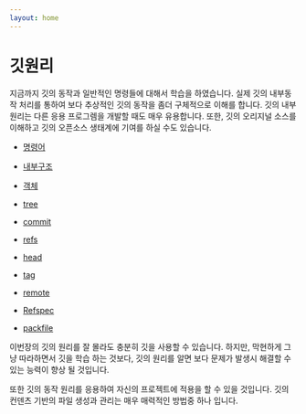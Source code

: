 ```yaml
---
layout: home
---
```

# 깃원리
지금까지 깃의 동작과 일반적인 명령들에 대해서 학습을 하였습니다. 실제 깃의 내부동작 처리를 통하여 보다 추상적인 깃의 동작을 좀더 구체적으로 이해를 합니다. 깃의 내부 원리는 다른 응용 프로그렘을 개발할 때도 매우 유용합니다. 또한, 깃의 오리지널 소스를 이해하고 깃의 오픈소스 생태계에 기여를 하실 수도 있습니다.  

* [명령어](./plumbling)
* [내부구조](./internal)

* [객체](./objects)
* [tree](./tree)
* [commit](./commit)
* [refs](./refs)
* [head](./head)
* [tag](./tag)
* [remote](./remote)
* [Refspec](./Refspec)
* [packfile](./packfile)

이번장의 깃의 원리를 잘 몰라도 충분히 깃을 사용할 수 있습니다. 하지만, 막현하게 그냥 따라하면서 깃을 학습 하는 것보다, 깃의 원리를 알면 보다 문제가 발생시 해결할 수 있는 능력이 향상 될 것입니다.

또한 깃의 동작 원리를 응용하여 자신의 프로젝트에 적용을 할 수 있을 것입니다. 깃의 컨덴츠 기반의 파일 생성과 관리는 매우 매력적인 방법중 하나 입니다.
